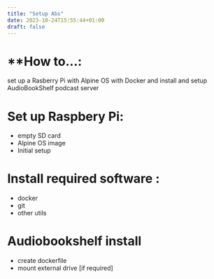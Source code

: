 ```yaml
---
title: "Setup Abs"
date: 2023-10-24T15:55:44+01:00
draft: false
---
```

# **How to...:

set up a Rasberry Pi with Alpine OS with Docker and install and setup AudioBookShelf podcast server

# Set up Raspbery Pi:
- empty SD card
- Alpine OS image
- Initial setup

# Install required software :
- docker
- git
- other utils

# Audiobookshelf install
- create dockerfile
- mount external drive [if required]
